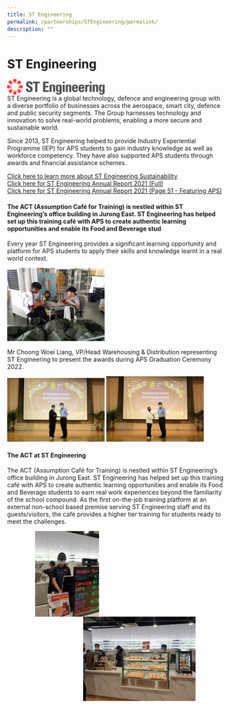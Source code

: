 ```yaml
---
title: ST Engineering
permalink: /partnerships/STEngineering/permalink/
description: ""
---
```

ST Engineering
==============
<img src="/images/ST%20Engineering.jpg" style="width:45%" align=left>

<br clear="left">
ST Engineering is a global technology, defence and engineering group with a diverse portfolio of businesses across the aerospace, smart city, defence and public security segments. The Group harnesses technology and innovation to solve real-world problems, enabling a more secure and sustainable world.

Since 2013, ST Engineering helped to provide Industry Experiential Programme (IEP) for APS students to gain industry knowledge as well as workforce competency. They have also supported APS students through  awards and financial assistance schemes.

[Click here to learn more about ST Engineering Sustainability](https://www.stengg.com/en/sustainability/)<br>
[Click here for ST Engineering Annual Report 2021 (Full)](https://www.stengg.com/en/sustainability/sustainability-reports/sr2021)<br>
[Click here for ST Engineering Annual Report 2021 (Page 51 - Featuring APS)](/files/ST%20Engineering%20Annual%20Report%202021%20Page%2051%20-%20APS.pdf)

#### The ACT (Assumption Café for Training) is nestled within ST Engineering’s office building in Jurong East. ST Engineering has helped set up this training café with APS to create authentic learning opportunities and enable its Food and Beverage stud

Every year ST Engineering provides a significant learning opportunity and platform for APS students to apply their skills and knowledge learnt in a real world context. 

<img src="/images/stengineering1.jpg" style="width:45%">

Mr Choong Woei Liang, VP/Head Warehousing & Distribution representing ST Engineering to present the awards during APS Graduation Ceremony 2022.

<img src="/images/stengineering2.jpg" style="width:45%">

<img src="/images/stengineering3.jpg" style="width:45%">

#### The ACT at ST Engineering
The ACT (Assumption Café for Training) is nestled within ST Engineering’s office building in Jurong East. ST Engineering has helped set up this training café with APS to create authentic learning opportunities and enable its Food and Beverage students to earn real work experiences beyond the familiarity of the school compound. As the first on-the-job training platform at an external non-school based premise serving ST Engineering staff and its guests/visitors, the café provides a higher tier training for students ready to meet the challenges.

<img src="/images/stengineering4.jpg" style="width:29.5%;margin-left:65px;" align = "left">
<img src="/images/stengineering5.jpg" style="width:52%;margin-right:65px;" align = "right">

<br clear="left">



